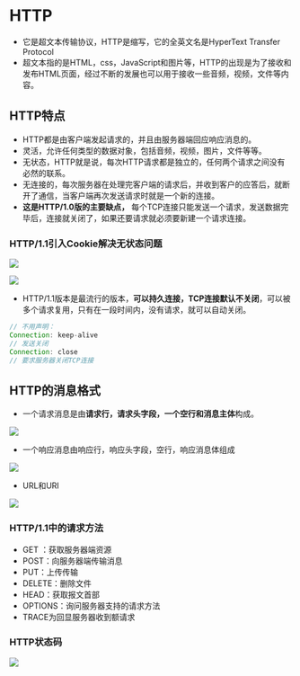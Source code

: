 # HTTP

-   它是超文本传输协议，HTTP是缩写，它的全英文名是HyperText Transfer Protocol
-   超文本指的是HTML，css，JavaScript和图片等，HTTP的出现是为了接收和发布HTML页面，经过不断的发展也可以用于接收一些音频，视频，文件等内容。

## HTTP特点

-   HTTP都是由客户端发起请求的，并且由服务器端回应响应消息的。
-   灵活，允许任何类型的数据对象，包括音频，视频，图片，文件等等。
-   无状态，HTTP就是说，每次HTTP请求都是独立的，任何两个请求之间没有必然的联系。
-   无连接的，每次服务器在处理完客户端的请求后，并收到客户的应答后，就断开了通信，当客户端再次发送请求时就是一个新的连接。
-   **这是HTTP/1.0版的主要缺点，** 每个TCP连接只能发送一个请求，发送数据完毕后，连接就关闭了，如果还要请求就必须要新建一个请求连接。

### HTTP/1.1引入Cookie解决无状态问题

![](https://notes-pic-cjs.oss-cn-chengdu.aliyuncs.com/obsidian/image_TKlQUcXxho.png)

![](https://notes-pic-cjs.oss-cn-chengdu.aliyuncs.com/obsidian/image_vyUWHXEAmp.png)

-   HTTP/1.1版本是最流行的版本，**可以持久连接，TCP连接默认不关闭**，可以被多个请求复用，只有在一段时间内，没有请求，就可以自动关闭。

```java
// 不用声明：
Connection: keep-alive
// 发送关闭
Connection: close
// 要求服务器关闭TCP连接
```

## HTTP的消息格式

-   一个请求消息是由**请求行，请求头字段，一个空行和消息主体**构成。

![](https://notes-pic-cjs.oss-cn-chengdu.aliyuncs.com/obsidian/image_rQjkN9mbNy.png)

-   一个响应消息由响应行，响应头字段，空行，响应消息体组成

![](https://notes-pic-cjs.oss-cn-chengdu.aliyuncs.com/obsidian/image_Puioo7UcPd.png)

-   URL和URI

![](https://notes-pic-cjs.oss-cn-chengdu.aliyuncs.com/obsidian/image_eEFF3WDEhC.png)

### HTTP/1.1中的请求方法

-   GET ：获取服务器端资源
-   POST：向服务器端传输消息
-   PUT：上传传输
-   DELETE：删除文件
-   HEAD：获取报文首部
-   OPTIONS：询问服务器支持的请求方法
-   TRACE为回显服务器收到额请求

### HTTP状态码

![](https://notes-pic-cjs.oss-cn-chengdu.aliyuncs.com/obsidian/image_QKbobyfnIs.png)
